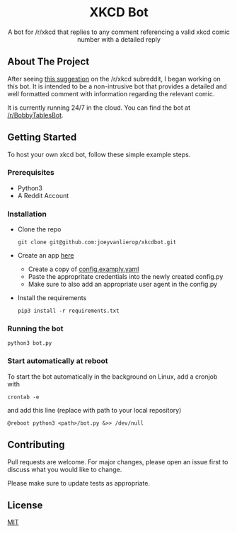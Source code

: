<h1 align=center>XKCD Bot</h1>
<p align=center>A bot for /r/xkcd that replies to any comment referencing a valid xkcd comic number with a detailed reply</p>

## About The Project

After seeing [this suggestion](https://www.reddit.com/r/xkcd/comments/epmpwv/why_do_we_not_have_a_bot/) on the /r/xkcd subreddit, I began working on this bot. It is intended to be a non-intrusive bot that provides a detailed and well formatted comment with information regarding the relevant comic. 

It is currently running 24/7 in the cloud. You can find the bot at [/r/BobbyTablesBot](https://www.reddit.com/user/BobbyTablesBot/).

## Getting Started

To host your own xkcd bot, follow these simple example steps.
    

### Prerequisites

* Python3
* A Reddit Account
  

### Installation


* Clone the repo

      git clone git@github.com:joeyvanlierop/xkcdbot.git
    
* Create an app [here](https://www.reddit.com/prefs/apps)
   * Create a copy of [config.examply.yaml](config.example.yaml)
   * Paste the appropritate credentials into the newly created config.py
   * Make sure to also add an appropriate user agent in the config.py
* Install the requirements

      pip3 install -r requirements.txt

### Running the bot

    python3 bot.py
    
### Start automatically at reboot

To start the bot automatically in the background on Linux, add a cronjob with

    crontab -e
   
and add this line (replace <path> with path to your local repository)

    @reboot python3 <path>/bot.py &>> /dev/null

## Contributing
Pull requests are welcome. For major changes, please open an issue first to discuss what you would like to change.

Please make sure to update tests as appropriate.

## License
[MIT](https://choosealicense.com/licenses/mit/)
